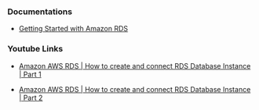 ### Documentations
- [Getting Started with Amazon RDS](http://docs.aws.amazon.com/AmazonRDS/latest/UserGuide/CHAP_GettingStarted.html)

### Youtube Links
- [Amazon AWS RDS | How to create and connect RDS Database Instance | Part 1](https://www.youtube.com/watch?v=LnAvUOmH1n0)

- [Amazon AWS RDS | How to create and connect RDS Database Instance | Part 2](https://www.youtube.com/watch?v=vE2E7cYJ0IQ)
